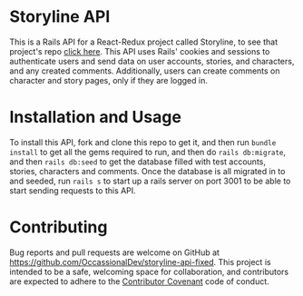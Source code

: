 # Storyline API

This is a Rails API for a React-Redux project called Storyline, to see that project's repo [click here](https://github.com/OccassionalDev/storyline). This API uses Rails' cookies and sessions to authenticate users and send data on user accounts, stories, and characters, and any created comments. Additionally, users can create comments on character and story pages, only if they are logged in.

# Installation and Usage

To install this API, fork and clone this repo to get it, and then run `bundle install` to get all the gems required to run, and then do `rails db:migrate`, and then `rails db:seed` to get the database filled with test accounts, stories, characters and comments. Once the database is all migrated in to and seeded, run `rails s` to start up a rails server on port 3001 to be able to start sending requests to this API.

# Contributing

Bug reports and pull requests are welcome on GitHub at https://github.com/OccassionalDev/storyline-api-fixed. This project is intended to be a safe, welcoming space for collaboration, and contributors are expected to adhere to the [Contributor Covenant](https://www.contributor-covenant.org/) code of conduct.
